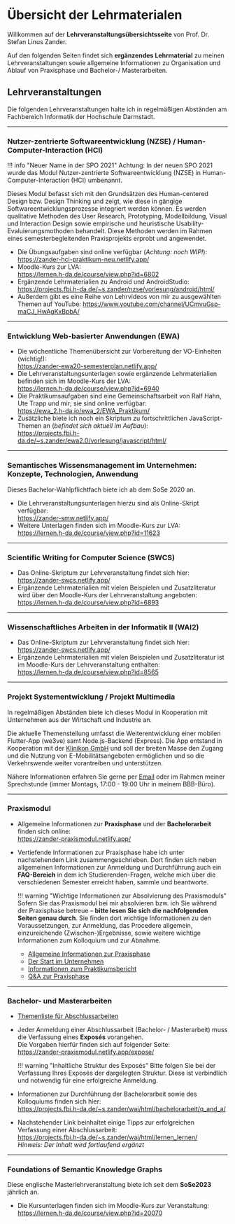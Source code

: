 # Übersicht der Lehrmaterialen

Willkommen auf der **Lehrveranstaltungsübersichtsseite** von Prof. Dr. Stefan Linus Zander. 

Auf den folgenden Seiten findet sich **ergänzendes Lehrmaterial** zu meinen Lehrveranstaltungen sowie allgemeine Informationen zu Organisation und Ablauf von Praxisphase und Bachelor-/ Masterarbeiten.

## Lehrveranstaltungen

Die folgenden Lehrveranstaltungen halte ich in regelmäßigen Abständen am Fachbereich Informatik der Hochschule Darmstadt.

---

### Nutzer-zentrierte Softwareentwicklung (NZSE) / Human-Computer-Interaction (HCI)

!!! info "Neuer Name in der SPO 2021"
    Achtung: In der neuen SPO 2021 wurde das Modul Nutzer-zentrierte Softwareentwicklung (NZSE) in Human-Computer-Interaction (HCI) umbenannt. 

Dieses Modul befasst sich mit den Grundsätzen des Human-centered Design bzw. Design Thinking und zeigt, wie diese in gängige Softwareentwicklungsprozesse integriert werden können. Es werden qualitative Methoden des User Research, Prototyping, Modellbildung, Visual und Interaction Design sowie empirische und heuristische Usability-Evaluierungsmothoden behandelt. Diese Methoden werden im Rahmen eines semesterbegleitenden Praxisprojekts erprobt und angewendet.

* Die Übungsaufgaben sind online verfügbar (_Achtung: noch WIP!_):  
    <https://zander-hci-praktikum-neu.netlify.app/>
* Moodle-Kurs zur LVA:  
    <https://lernen.h-da.de/course/view.php?id=6802>
* Ergänzende Lehrmaterialien zu Android und AndroidStudio:   
    <https://projects.fbi.h-da.de/~s.zander/nzse/vorlesung/android/html/>
* Außerdem gibt es eine Reihe von Lehrvideos von mir zu ausgewählten Themen auf YouTube:
    <https://www.youtube.com/channel/UCmvuGsp-maCJ_HwAgKxBpbA/>

---

### Entwicklung Web-basierter Anwendungen (EWA)
* Die wöchentliche Themenübersicht zur Vorbereitung der VO-Einheiten (wichtig!):  
    <https://zander-ewa20-semesterplan.netlify.app/>
* Die Lehrveranstaltungsunterlagen sowie ergänzende Lehrmaterialien befinden sich im Moodle-Kurs der LVA:  
    <https://lernen.h-da.de/course/view.php?id=6940>
* Die Praktikumsaufgaben sind eine Gemeinschaftsarbeit von Ralf Hahn, Ute Trapp und mir; sie sind online verfügbar:  
    <https://ewa_2.h-da.io/ewa_2/EWA_Praktikum/>
* Zusätzliche biete ich noch ein Skriptum zu fortschrittlichen JavaScript-Themen an (_befindet sich aktuell im Aufbau_):  
    <https://projects.fbi.h-da.de/~s.zander/ewa2.0/vorlesung/javascript/html/>

---

### Semantisches Wissensmanagement im Unternehmen: Konzepte, Technologien, Anwendung

Dieses Bachelor-Wahlpflichtfach biete ich ab dem SoSe 2020 an.

* Die Lehrveranstaltungsunterlagen hierzu sind als Online-Skript verfügbar:  
    <https://zander-smw.netlify.app/>
* Weitere Unterlagen finden sich im Moodle-Kurs zur LVA:  
    <https://lernen.h-da.de/course/view.php?id=11623>

---

### Scientific Writing for Computer Science (SWCS)
* Das Online-Skriptum zur Lehrveranstaltung findet sich hier:  
    <https://zander-swcs.netlify.app/>
* Ergänzende Lehrmaterialien mit vielen Beispielen und Zusatzliteratur wird über den Moodle-Kurs der Lehrveranstaltung angeboten:  
    <https://lernen.h-da.de/course/view.php?id=6893>

---

### Wissenschaftliches Arbeiten in der Informatik II (WAI2)

* Das Online-Skriptum zur Lehrveranstaltung findet sich hier:  
    <https://zander-swcs.netlify.app/>
* Ergänzende Lehrmaterialien mit vielen Beispielen und Zusatzliteratur ist im Moodle-Kurs der Lehrveranstaltung enthalten:  
    <https://lernen.h-da.de/course/view.php?id=8565>

---

### Projekt Systementwicklung / Projekt Multimedia

In regelmäßigen Abständen biete ich dieses Modul in Kooperation mit Unternehmen aus der Wirtschaft und Industrie an. 

Die aktuelle Themenstellung umfasst die Weiterentwicklung einer mobilen Flutter-App (we3ve) samt Node.js-Backend (Express).
Die App entstand in Kooperation mit der [Klinikon GmbH](https://www.klinikon.com/) und soll der breiten Masse den Zugang und die Nutzung von E-Mobilitätsangeboten ermöglichen und so die Verkehrswende weiter vorantreiben und unterstützen.

Nähere Informationen erfahren Sie gerne per [Email](https://fbi.h-da.de/~s.zander) oder im Rahmen meiner Sprechstunde (immer Montags, 17:00 - 19:00 Uhr in meinem BBB-Büro).


<!-- Im WiSe 2021/2022 finden die o.g. LVAs in Kooperation mit dem Unternehmen [BCC Group International GmbH](https://bccgi.eu/) statt. Inhaltlich geht es um die _Visualisierung von Echtzeitdatenströmen mittels moderner Web- und Virtualisierungstechnologien_ (u.a. Web Assembly und Kubernetes). Das Vorhaben lässt sich in mehrere Teilprojekte (u.a. Technologie-Rechereche, GUI-Entwurf, Prototyping etc.) aufsplitten und beinhaltet mehrere Meilensteine.

Nähere Informationen zu den geplanten Teilprojekten finden sich in der  [Projektpräsentation](data/pse_project_overview.pdf). -->


---

### Praxismodul

* Allgemeine Informationen zur **Praxisphase** und der **Bachelorarbeit** finden sich online:  
    <https://zander-praxismodul.netlify.app/>

* Vertiefende Informationen zur Praxisphase habe ich unter nachstehendem Link zusammengeschrieben. 
    Dort finden sich neben allgemeinen Informationen zur Anmeldung und Durchführung auch ein **FAQ-Bereich** in dem ich Studierenden-Fragen, welche mich über die verschiedenen Semester erreicht haben, sammle und beantworte.

    !!! warning "Wichtige Informationen zur Absolvierung des Praxismoduls"
        Sofern Sie das Praxismodul bei mir absolvieren bzw. ich Sie während der Praxisphase betreue – **bitte lesen Sie sich die nachfolgenden Seiten genau durch**. Sie finden dort wichtige Informationen zu den Voraussetzungen, zur Anmeldung, das Procedere allgemein, einzureichende (Zwischen-)Ergebnisse, sowie weitere wichtige Informationen zum Kolloquium und zur Abnahme. 

    - [Allgemeine Informationen zur Praxisphase](https://zander-praxismodul.netlify.app/allg_informationen/)  
    - [Der Start im Unternehmen](https://zander-praxismodul.netlify.app/start_im_unternehmen/)  
    - [Informationen zum Praktikumsbericht](https://zander-praxismodul.netlify.app/bericht/)  
    - [Q&A zur Praxisphase](https://zander-praxismodul.netlify.app/q_a/)

---


### Bachelor- und Masterarbeiten

* [Themenliste für Abschlussarbeiten](themen.md)
    

* Jeder Anmeldung einer Abschlussarbeit (Bachelor- / Masterarbeit) muss die Verfassung eines **Exposés** vorangehen.  
    Die Vorgaben hierfür finden sich auf folgender Seite:  
    <https://zander-praxismodul.netlify.app/expose/>  
    
    !!! warning "Inhaltliche Struktur des Exposés"
        Bitte folgen Sie bei der Verfassung Ihres Exposés der dargelegten Struktur. Diese ist verbindlich und notwendig für eine erfolgreiche Anmeldung.


* Informationen zur Durchführung der Bachelorarbeit sowie des Kolloquiums finden sich hier:  
    <https://projects.fbi.h-da.de/~s.zander/wai/html/bachelorarbeit/q_and_a/>

* Nachstehender Link beinhaltet einige Tipps zur erfolgreichen Verfassung einer Abschlussarbeit:  
    <https://projects.fbi.h-da.de/~s.zander/wai/html/lernen_lernen/>  
    _Hinweis: Der Inhalt wird fortlaufend ergänzt_


---



### Foundations of Semantic Knowledge Graphs 

Diese englische Masterlehrveranstaltung biete ich seit dem **SoSe2023** jährlich an.

* Die Kursunterlagen finden sich im Moodle-Kurs zur Veranstaltung:  
    <https://lernen.h-da.de/course/view.php?id=20070>


